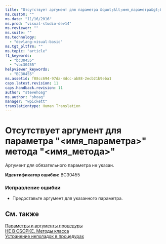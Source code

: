 ```yaml
---
title: "Отсутствует аргумент для параметра &quot;&lt;имя_параметра&gt;&quot; метода &quot;&lt;имя_метода&gt;&quot; | Microsoft Docs"
ms.custom: ""
ms.date: "11/16/2016"
ms.prod: "visual-studio-dev14"
ms.reviewer: ""
ms.suite: ""
ms.technology: 
  - "devlang-visual-basic"
ms.tgt_pltfrm: ""
ms.topic: "article"
f1_keywords: 
  - "bc30455"
  - "vbc30455"
helpviewer_keywords: 
  - "BC30455"
ms.assetid: f08cc694-97da-4dcc-ab88-2ecb21b9eba1
caps.latest.revision: 11
caps.handback.revision: 11
author: "stevehoag"
ms.author: "shoag"
manager: "wpickett"
translationtype: Human Translation
---
```

# Отсутствует аргумент для параметра &quot;&lt;имя_параметра&gt;&quot; метода &quot;&lt;имя_метода&gt;&quot;
Аргумент для обязательного параметра не указан.  
  
 **Идентификатор ошибки:** BC30455  
  
### Исправление ошибки  
  
-   Предоставьте аргумент для указанного параметра.  
  
## См. также  
 [Параметры и аргументы процедуры](../../visual-basic/programming-guide/language-features/procedures/procedure-parameters-and-arguments.md)   
 [НЕ В СБОРКЕ. Методы класса](http://msdn.microsoft.com/ru-ru/326214bb-6367-48e7-bb24-714844791400)   
 [Устранение неполадок в процедурах](../../visual-basic/programming-guide/language-features/procedures/troubleshooting-procedures.md)